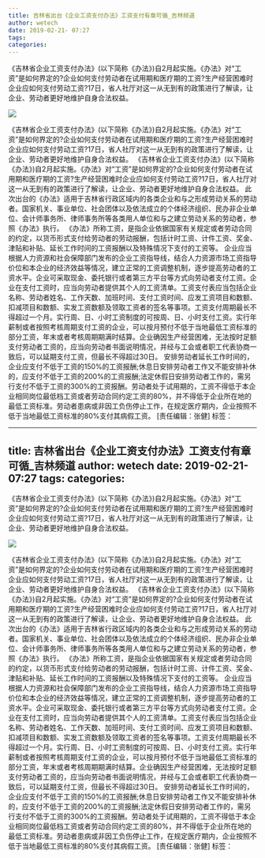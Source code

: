 ```yaml
---
title: 吉林省出台《企业工资支付办法》工资支付有章可循_吉林频道
author: wetech
date: 2019-02-21- 07:27
tags: 
categories: 
---
```

《吉林省企业工资支付办法》(以下简称《办法》)自2月起实施。《办法》对“工资”是如何界定的?企业如何支付劳动者在试用期和医疗期的工资?生产经营困难时企业应如何支付劳动工资?17日，省人社厅对这一从无到有的政策进行了解读，让企业、劳动者更好地维护自身合法权益。
<!-- more -->
                
<img align="center" border="0" src="http://p2.ifengimg.com/a/2016/0810/204c433878d5cf9size1_w16_h16.png" />
                
            
《吉林省企业工资支付办法》(以下简称《办法》)自2月起实施。《办法》对“工资”是如何界定的?企业如何支付劳动者在试用期和医疗期的工资?生产经营困难时企业应如何支付劳动工资?17日，省人社厅对这一从无到有的政策进行了解读，让企业、劳动者更好地维护自身合法权益。
《吉林省企业工资支付办法》(以下简称《办法》)自2月起实施。《办法》对“工资”是如何界定的?企业如何支付劳动者在试用期和医疗期的工资?生产经营困难时企业应如何支付劳动工资?17日，省人社厅对这一从无到有的政策进行了解读，让企业、劳动者更好地维护自身合法权益。
此次出台的《办法》适用于吉林省行政区域内的各类企业和与之形成劳动关系的劳动者。国家机关、事业单位、社会团体以及依法成立的个体经济组织、民办非企业单位、会计师事务所、律师事务所等各类用人单位和与之建立劳动关系的劳动者，参照《办法》执行。
《办法》所称工资，是指企业依据国家有关规定或者劳动合同的约定，以货币形式支付给劳动者的劳动报酬，包括计时工资、计件工资、奖金、津贴和补贴、延长工作时间的工资报酬以及特殊情况下支付的工资等。
企业应当根据人力资源和社会保障部门发布的企业工资指导线，结合人力资源市场工资指导价位和本企业的经济效益等情况，建立正常的工资调整机制，逐步提高劳动者的工资水平。企业可采取现金、委托银行或者第三方平台等方式向劳动者支付工资。企业在支付工资时，应当向劳动者提供其个人的工资清单。工资支付表应当包括企业名称、劳动者姓名、工作天数、加班时间、支付工资时间、应发工资项目和数额、扣减项目和数额、实发工资数额及领取工资者的签名等事项。工资支付周期最长不得超过一个月。实行周、日、小时工资制度的可按周、日、小时支付工资。实行年薪制或者按照考核周期支付工资的企业，可以按月预付不低于当地最低工资标准的部分工资，年末或者考核周期期满时结算。企业确因生产经营困难，无法按时足额支付劳动者工资的，应当向劳动者书面说明情况，并经与工会或者职工代表协商一致后，可以延期支付工资，但最长不得超过30日。
安排劳动者延长工作时间的，企业应支付不低于工资的150%的工资报酬;休息日安排劳动者工作又不能安排补休的，应支付不低于工资的200%的工资报酬;法定休假日安排劳动者工作的，需另行支付不低于工资的300%的工资报酬。劳动者处于试用期的，工资不得低于本企业相同岗位最低档工资或者劳动合同约定工资的80%，并不得低于企业所在地的最低工资标准。劳动者患病或非因工负伤停止工作，在规定医疗期内，企业按照不低于当地最低工资标准的80%支付其病假工资。
[责任编辑：张健]
标签：
 
 
             
---
title: 吉林省出台《企业工资支付办法》工资支付有章可循_吉林频道
author: wetech
date: 2019-02-21- 07:27
tags: 
categories: 
---
《吉林省企业工资支付办法》(以下简称《办法》)自2月起实施。《办法》对“工资”是如何界定的?企业如何支付劳动者在试用期和医疗期的工资?生产经营困难时企业应如何支付劳动工资?17日，省人社厅对这一从无到有的政策进行了解读，让企业、劳动者更好地维护自身合法权益。
<!-- more -->
                
<img align="center" border="0" src="http://p2.ifengimg.com/a/2016/0810/204c433878d5cf9size1_w16_h16.png" />
                
            
《吉林省企业工资支付办法》(以下简称《办法》)自2月起实施。《办法》对“工资”是如何界定的?企业如何支付劳动者在试用期和医疗期的工资?生产经营困难时企业应如何支付劳动工资?17日，省人社厅对这一从无到有的政策进行了解读，让企业、劳动者更好地维护自身合法权益。
《吉林省企业工资支付办法》(以下简称《办法》)自2月起实施。《办法》对“工资”是如何界定的?企业如何支付劳动者在试用期和医疗期的工资?生产经营困难时企业应如何支付劳动工资?17日，省人社厅对这一从无到有的政策进行了解读，让企业、劳动者更好地维护自身合法权益。
此次出台的《办法》适用于吉林省行政区域内的各类企业和与之形成劳动关系的劳动者。国家机关、事业单位、社会团体以及依法成立的个体经济组织、民办非企业单位、会计师事务所、律师事务所等各类用人单位和与之建立劳动关系的劳动者，参照《办法》执行。
《办法》所称工资，是指企业依据国家有关规定或者劳动合同的约定，以货币形式支付给劳动者的劳动报酬，包括计时工资、计件工资、奖金、津贴和补贴、延长工作时间的工资报酬以及特殊情况下支付的工资等。
企业应当根据人力资源和社会保障部门发布的企业工资指导线，结合人力资源市场工资指导价位和本企业的经济效益等情况，建立正常的工资调整机制，逐步提高劳动者的工资水平。企业可采取现金、委托银行或者第三方平台等方式向劳动者支付工资。企业在支付工资时，应当向劳动者提供其个人的工资清单。工资支付表应当包括企业名称、劳动者姓名、工作天数、加班时间、支付工资时间、应发工资项目和数额、扣减项目和数额、实发工资数额及领取工资者的签名等事项。工资支付周期最长不得超过一个月。实行周、日、小时工资制度的可按周、日、小时支付工资。实行年薪制或者按照考核周期支付工资的企业，可以按月预付不低于当地最低工资标准的部分工资，年末或者考核周期期满时结算。企业确因生产经营困难，无法按时足额支付劳动者工资的，应当向劳动者书面说明情况，并经与工会或者职工代表协商一致后，可以延期支付工资，但最长不得超过30日。
安排劳动者延长工作时间的，企业应支付不低于工资的150%的工资报酬;休息日安排劳动者工作又不能安排补休的，应支付不低于工资的200%的工资报酬;法定休假日安排劳动者工作的，需另行支付不低于工资的300%的工资报酬。劳动者处于试用期的，工资不得低于本企业相同岗位最低档工资或者劳动合同约定工资的80%，并不得低于企业所在地的最低工资标准。劳动者患病或非因工负伤停止工作，在规定医疗期内，企业按照不低于当地最低工资标准的80%支付其病假工资。
[责任编辑：张健]
标签：
 
 
             
